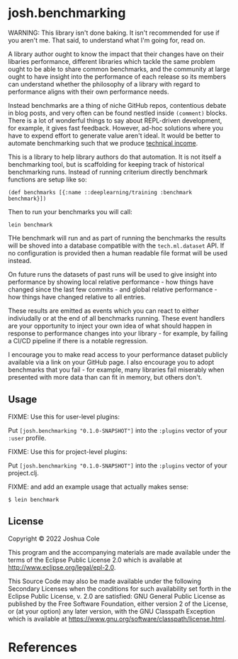 # josh.benchmarking

WARNING: This library isn't done baking. It isn't recommended for use 
if you aren't me. That said, to understand what I'm going for, read on.

A library author ought to know the impact that their changes have on their libaries performance, different libraries which tackle the same problem ought to be able to share common benchmarks, and the community at large ought to have insight into the performance of each release so its members can understand whether the philosophy of a library with regard to performance aligns with their own performance needs.

Instead benchmarks are a thing of niche GitHub repos, contentious debate in blog posts, and very often can be found nestled inside `(comment)` blocks. There is a lot of wonderful things to say about REPL-driven development, for example, it gives fast feedback. However, ad-hoc solutions where you have to expend effort to generate value aren't ideal. It would be better to automate benchmarking such that we produce [technical income][ti].

This is a library to help library authors do that automation. It is not itself a 
benchmarking tool, but is scaffolding for keeping track of historical benchmarking 
runs. Instead of running criterium directly benchmark functions are setup like so:

```
(def benchmarks [{:name ::deeplearning/training :benchmark benchmark}])
```

Then to run your benchmarks you will call:

```
lein benchmark
```

THe benchmark will run and as part of running the benchmarks the results will be 
shoved into a database compatible with the `tech.ml.dataset` API. If no configuration 
is provided then a human readable file format will be used instead.

On future runs the datasets of past runs will be used to give insight into performance 
by showing local relative performance - how things have changed since the last few commits - and global relative performance - how things have changed relative to all entries. 

These results are emitted as events which you can react to either indiviudally or at the end of all benchmarks running. These event handlers are your opportunity to inject your own idea of what should happen in response to performance changes into your library - for example, by failing a CI/CD pipeline if there is a notable regression.

I encourage you to make read access to your performance dataset publicly available via a 
link on your GitHub page. I also encourage you to adopt benchmarks that you fail - for example, many libraries fail miserably when presented with more data than can fit in memory, but others don't.

## Usage

FIXME: Use this for user-level plugins:

Put `[josh.benchmarking "0.1.0-SNAPSHOT"]` into the `:plugins` vector of your `:user`
profile.

FIXME: Use this for project-level plugins:

Put `[josh.benchmarking "0.1.0-SNAPSHOT"]` into the `:plugins` vector of your project.clj.

FIXME: and add an example usage that actually makes sense:

    $ lein benchmark

## License

Copyright © 2022 Joshua Cole

This program and the accompanying materials are made available under the
terms of the Eclipse Public License 2.0 which is available at
http://www.eclipse.org/legal/epl-2.0.

This Source Code may also be made available under the following Secondary
Licenses when the conditions for such availability set forth in the Eclipse
Public License, v. 2.0 are satisfied: GNU General Public License as published by
the Free Software Foundation, either version 2 of the License, or (at your
option) any later version, with the GNU Classpath Exception which is available
at https://www.gnu.org/software/classpath/license.html.

# References 

[ti]: https://joshuacol.es/2020/03/06/modeling-technical-income.html
